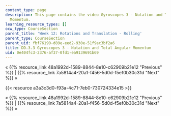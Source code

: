```yaml
---
content_type: page
description: This page contains the video Gyroscopes 3 - Nutation and Total Angular
  Momentum.
learning_resource_types: []
ocw_type: CourseSection
parent_title: 'Week 12: Rotations and Translation - Rolling'
parent_type: CourseSection
parent_uid: fbf76190-d89e-eed2-930e-51f9ac3bf2a6
title: DD.3.3 Gyroscopes 3 - Nutation and Total Angular Momentum
uid: 0e404fc3-2376-af37-0fd1-ea9139691b69
---
```


« {{% resource_link 48a1992d-1589-8844-8e10-c62909b21e12 "Previous" %}} | {{% resource_link 7a5814a4-20a1-f456-5d0d-f5ef0b30c31d "Next" %}} »

{{< resource a3a3c3d0-f93a-4c71-7eb0-730724334e15 >}}

« {{% resource_link 48a1992d-1589-8844-8e10-c62909b21e12 "Previous" %}} | {{% resource_link 7a5814a4-20a1-f456-5d0d-f5ef0b30c31d "Next" %}} »